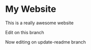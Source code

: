 # My Website

This is a really awesome website

Edit on this branch

Now editing on update-readme branch
